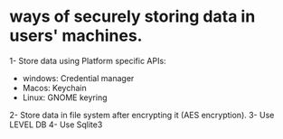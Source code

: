 # ways of securely storing data in users' machines.

1- Store data using Platform specific APIs:

- windows: Credential manager
- Macos: Keychain
- Linux: GNOME keyring

2- Store data in file system after encrypting it (AES encryption).
3- Use LEVEL DB
4- Use Sqlite3

